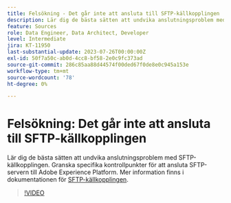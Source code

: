 ```yaml
---
title: Felsökning - Det går inte att ansluta till SFTP-källkopplingen
description: Lär dig de bästa sätten att undvika anslutningsproblem med SFTP-källkopplingen. Granska specifika kontrollpunkter för att ansluta SFTP-servern till Adobe Experience Platform.
feature: Sources
role: Data Engineer, Data Architect, Developer
level: Intermediate
jira: KT-11950
last-substantial-update: 2023-07-26T00:00:00Z
exl-id: 50f7a50c-ab0d-4cc8-bf58-2e0c9fc373ad
source-git-commit: 286c85aa88d44574f00ded67f0de8e0c945a153e
workflow-type: tm+mt
source-wordcount: '78'
ht-degree: 0%

---
```


# Felsökning: Det går inte att ansluta till SFTP-källkopplingen

Lär dig de bästa sätten att undvika anslutningsproblem med SFTP-källkopplingen. Granska specifika kontrollpunkter för att ansluta SFTP-servern till Adobe Experience Platform. Mer information finns i dokumentationen för [SFTP-källkopplingen](https://experienceleague.adobe.com/docs/experience-platform/sources/connectors/cloud-storage/sftp.html?lang=sv-SE).

>[!VIDEO](https://video.tv.adobe.com/v/3443473?learn=on&enablevpops&captions=swe)
